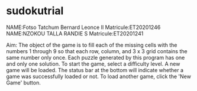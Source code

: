 # sudokutrial
NAME:Fotso Tatchum Bernard Leonce II Matricule:ET20201246
NAME:NZOKOU TALLA RANDIE S           Matricule:ET20201241

Aim:
The object of the game is to fill each of the missing cells with the numbers 1 through 9 so that each row, column, and 3 x 3 grid contains the same number only once.
Each puzzle generated by this program has one and only one solution.
To start the game, select a difficulty level.  A new game will be loaded.  The status bar at the bottom will indicate whether a game was successfully loaded or not.
To load another game, click the 'New Game' button.
